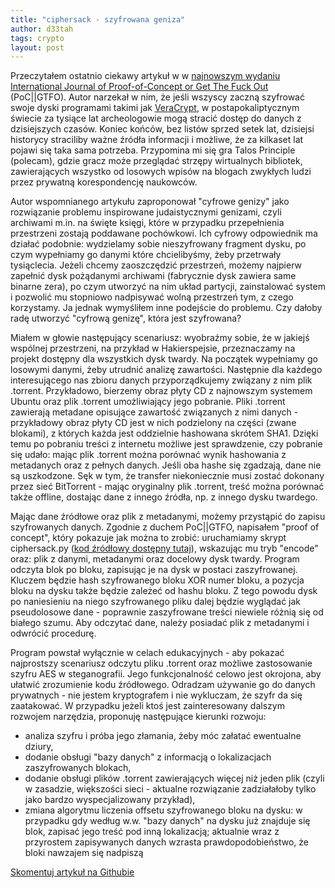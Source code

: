 ```yaml
---
title: "ciphersack - szyfrowana geniza"
author: d33tah
tags: crypto
layout: post
---
```


Przeczytałem ostatnio ciekawy artykuł w w [najnowszym wydaniu International Journal of Proof-of-Concept or Get The Fuck Out](https://archive.org/details/pocorgtfo20/page/n3/mode/2up) (PoC\|\|GTFO). Autor narzekał w nim, że jeśli wszyscy zaczną szyfrować swoje dyski programami takimi jak [VeraCrypt](https://www.veracrypt.fr/en/Downloads.html), w postapokaliptycznym świecie za tysiące lat archeologowie mogą stracić dostęp do danych z dzisiejszych czasów. Koniec końców, bez listów sprzed setek lat, dzisiejsi historycy straciliby ważne źródła informacji i możliwe, że za kilkaset lat pojawi się taka sama potrzeba. Przypomina mi się gra Talos Principle (polecam), gdzie gracz może przeglądać strzępy wirtualnych bibliotek, zawierających wszystko od losowych wpisów na blogach zwykłych ludzi przez prywatną korespondencję naukowców.

Autor wspomnianego artykułu zaproponował "cyfrowe genizy" jako rozwiązanie problemu inspirowane judaistycznymi genizami, czyli archiwami m.in. na święte księgi, które w przypadku przepełnienia przestrzeni zostają poddawane pochówkowi. Ich cyfrowy odpowiednik ma działać podobnie: wydzielamy sobie nieszyfrowany fragment dysku, po czym wypełniamy go danymi które chcielibyśmy, żeby przetrwały tysiąclecia. Jeżeli chcemy zaoszczędzić przestrzeń, możemy najpierw zapełnić dysk pożądanymi archiwami (fabrycznie dysk zawiera same binarne zera), po czym utworzyć na nim układ partycji, zainstalować system i pozwolić mu stopniowo nadpisywać wolną przestrzeń tym, z czego korzystamy. Ja jednak wymyśliłem inne podejście do problemu. Czy dałoby radę utworzyć "cyfrową genizę", która jest szyfrowana?

Miałem w głowie następujący scenariusz: wyobraźmy sobie, że w jakiejś wspólnej przestrzeni, na przykład w Hakierspejsie, przeznaczamy na projekt dostępny dla wszystkich dysk twardy. Na początek wypełniamy go losowymi danymi, żeby utrudnić analizę zawartości. Następnie dla każdego interesującego nas zbioru danych przyporządkujemy związany z nim plik .torrent. Przykładowo, bierzemy obraz płyty CD z najnowszym systemem Ubuntu oraz plik .torrent umożliwiający jego pobranie. Pliki .torrent zawierają metadane opisujące zawartość związanych z nimi danych - przykładowy obraz płyty CD jest w nich podzielony na części (zwane blokami), z których każda jest oddzielnie hashowana skrótem SHA1. Dzięki temu po pobraniu treści z internetu możliwe jest sprawdzenie, czy pobranie się udało: mając plik .torrent można porównać wynik hashowania z metadanych oraz z pełnych danych. Jeśli oba hashe się zgadzają, dane nie są uszkodzone. Sęk w tym, że transfer niekoniecznie musi zostać dokonany przez sieć BitTorrent - mając oryginalny plik .torrent, treść można porównać także offline, dostając dane z innego źródła, np. z innego dysku twardego.

Mając dane źródłowe oraz plik z metadanymi, możemy przystąpić do zapisu szyfrowanych danych. Zgodnie z duchem PoC\|\|GTFO, napisałem "proof of concept", który pokazuje jak można to zrobić: uruchamiamy skrypt ciphersack.py ([kod źródłowy dostępny tutaj](https://github.com/hakierspejs/ciphersack)), wskazując mu tryb "encode" oraz: plik z danymi, metadanymi oraz docelowy dysk twardy. Program odczyta blok po bloku, zapisując je na dysk w postaci zaszyfrowanej. Kluczem będzie hash szyfrowanego bloku XOR numer bloku, a pozycja bloku na dysku także będzie zależeć od hashu bloku. Z tego powodu dysk po naniesieniu na niego szyfrowanego pliku dalej będzie wyglądać jak pseudolosowe dane - poprawnie zaszyfrowane treści niewiele różnią się od białego szumu. Aby odczytać dane, należy posiadać plik z metadanymi i odwrócić procedurę.

Program powstał wyłącznie w celach edukacyjnych - aby pokazać najprostszy scenariusz odczytu pliku .torrent oraz możliwe zastosowanie szyfru AES w steganografii. Jego funkcjonalność celowo jest okrojona, aby ułatwić zrozumienie kodu źródłowego. Odradzam używanie go do danych prywatnych - nie jestem kryptografem i nie wykluczam, że szyfr da się zaatakować. W przypadku jeżeli ktoś jest zainteresowany dalszym rozwojem narzędzia, proponuję następujące kierunki rozwoju:

* analiza szyfru i próba jego złamania, żeby móc załatać ewentualne dziury,
* dodanie obsługi "bazy danych" z informacją o lokalizacjach zaszyfrowanych blokach,
* dodanie obsługi plików .torrent zawierających więcej niż jeden plik (czyli w zasadzie, większości sieci - aktualne rozwiązanie zadziałałoby tylko jako bardzo wyspecjalizowany przykład),
* zmiana algorytmu liczenia offsetu szyfrowanego bloku na dysku: w przypadku gdy według w.w. "bazy danych" na dysku już znajduje się blok, zapisać jego treść pod inną lokalizacją; aktualnie wraz z przyrostem zapisywanych danych wzrasta prawdopodobieństwo, że bloki nawzajem się nadpiszą

[Skomentuj artykuł na Githubie](https://github.com/hakierspejs/homepage/pull/50)
